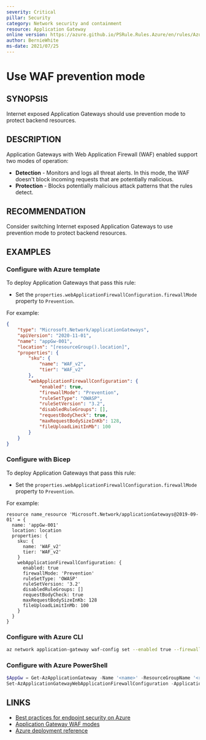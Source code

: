 ```yaml
---
severity: Critical
pillar: Security
category: Network security and containment
resource: Application Gateway
online version: https://azure.github.io/PSRule.Rules.Azure/en/rules/Azure.AppGw.Prevention/
author: BernieWhite
ms-date: 2021/07/25
---
```


# Use WAF prevention mode

## SYNOPSIS

Internet exposed Application Gateways should use prevention mode to protect backend resources.

## DESCRIPTION

Application Gateways with Web Application Firewall (WAF) enabled support two modes of operation:

- **Detection** - Monitors and logs all threat alerts.
  In this mode, the WAF doesn't block incoming requests that are potentially malicious.
- **Protection** - Blocks potentially malicious attack patterns that the rules detect.

## RECOMMENDATION

Consider switching Internet exposed Application Gateways to use prevention mode to protect backend resources.

## EXAMPLES

### Configure with Azure template

To deploy Application Gateways that pass this rule:

- Set the `properties.webApplicationFirewallConfiguration.firewallMode` property to `Prevention`.

For example:

```json
{
    "type": "Microsoft.Network/applicationGateways",
    "apiVersion": "2020-11-01",
    "name": "appGw-001",
    "location": "[resourceGroup().location]",
    "properties": {
        "sku": {
            "name": "WAF_v2",
            "tier": "WAF_v2"
        },
        "webApplicationFirewallConfiguration": {
            "enabled": true,
            "firewallMode": "Prevention",
            "ruleSetType": "OWASP",
            "ruleSetVersion": "3.2",
            "disabledRuleGroups": [],
            "requestBodyCheck": true,
            "maxRequestBodySizeInKb": 128,
            "fileUploadLimitInMb": 100
        }
    }
}
```

### Configure with Bicep

To deploy Application Gateways that pass this rule:

- Set the `properties.webApplicationFirewallConfiguration.firewallMode` property to `Prevention`.

For example:

```bicep
resource name_resource 'Microsoft.Network/applicationGateways@2019-09-01' = {
  name: 'appGw-001'
  location: location
  properties: {
    sku: {
      name: 'WAF_v2'
      tier: 'WAF_v2'
    }
    webApplicationFirewallConfiguration: {
      enabled: true
      firewallMode: 'Prevention'
      ruleSetType: 'OWASP'
      ruleSetVersion: '3.2'
      disabledRuleGroups: []
      requestBodyCheck: true
      maxRequestBodySizeInKb: 128
      fileUploadLimitInMb: 100
    }
  }
}
```

### Configure with Azure CLI

```bash
az network application-gateway waf-config set --enabled true --firewall-mode Prevention -n '<name>' -g '<resource_group>'
```

### Configure with Azure PowerShell

```powershell
$AppGw = Get-AzApplicationGateway -Name '<name>' -ResourceGroupName '<resource_group>'
Set-AzApplicationGatewayWebApplicationFirewallConfiguration -ApplicationGateway $AppGw -Enabled $True -FirewallMode 'Prevention'
```

## LINKS

- [Best practices for endpoint security on Azure](https://learn.microsoft.com/azure/architecture/framework/security/design-network-endpoints)
- [Application Gateway WAF modes](https://docs.microsoft.com/azure/web-application-firewall/ag/ag-overview#waf-modes)
- [Azure deployment reference](https://docs.microsoft.com/azure/templates/microsoft.network/applicationgateways)

